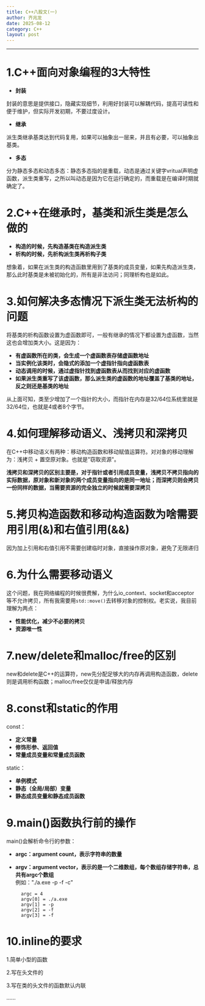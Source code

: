 ```yaml
---
title: C++八股文(一)
author: 齐兆龙
date: 2025-08-12
category: C++
layout: post
---
```


---
# 1.C++面向对象编程的3大特性
- **封装**  

封装的意思是提供接口，隐藏实现细节，利用好封装可以解耦代码，提高可读性和便于维护，但实际开发初期，不要过度设计。

- **继承**  

派生类继承基类达到代码复用，如果可以抽象出一层来，并且有必要，可以抽象出基类。

- **多态**  

分为静态多态和动态多态：静态多态指的是重载，动态是通过关键字vritual声明虚函数，派生类重写，之所以叫动态是因为它在运行确定的，而重载是在编译时期就确定了。 

# 2.C++在继承时，基类和派生类是怎么做的
- **构造的时候，先构造基类在构造派生类**
- **析构的时候，先析构派生类再析构子类**   

想象着，如果在派生类的构造函数里用到了基类的成员变量，如果先构造派生类，那么此时基类是未被初始化的，所有是非法访问；同理析构也是如此。

# 3.如何解决多态情况下派生类无法析构的问题
将基类的析构函数设置为虚函数即可，一般有继承的情况下都设置为虚函数，当然这也会增加类大小。这是因为：

- **有虚函数所在的类，会生成一个虚函数表存储虚函数地址**
- **当实例化该类时，会隐式的添加一个虚指针指向虚函数表**
- **动态调用的时候，通过虚指针找到虚函数表从而找到对应的虚函数**
- **如果派生类重写了该虚函数，那么派生类的虚函数的地址覆盖了基类的地址，反之则还是基类的地址**  

从上面可知，类至少增加了一个指针的大小，而指针在内存是32/64位系统里就是32/64位，也就是4或者8个字节。

# 4.如何理解移动语义、浅拷贝和深拷贝
在C++中移动语义有两种：移动构造函数和移动赋值运算符。对对象的移动理解为：浅拷贝 + 置空原对象。也就是"窃取资源"。

**浅拷贝和深拷贝的区别主要是，对于指针或者引用成员变量，浅拷贝不拷贝指向的实际数据，原对象和新对象的两个成员变量指向的是同一地址；而深拷贝则会拷贝一份同样的数据，当需要资源的完全独立的时候就需要深拷贝**

# 5.拷贝构造函数和移动构造函数为啥需要用引用(&)和右值引用(&&)
因为加上引用和右值引用不需要创建临时对象，直接操作原对象，避免了无限递归

# 6.为什么需要移动语义
这个问题，我在网络编程的时候很费解，为什么io_context、socket和acceptor等不允许拷贝，所有我需要用`std::move()`去转移对象的控制权。老实说，我目前理解为两点：
- **性能优化，减少不必要的拷贝**
- **资源唯一性**

# 7.new/delete和malloc/free的区别
new和delete是C++的运算符，new先分配足够大的内存再调用构造函数，delete则是调用析构函数；malloc/free仅仅是申请/释放内存

# 8.const和static的作用
const：

- **定义常量**
- **修饰形参、返回值**
- **常量成员变量和常量成员函数**

static：

- **单例模式**
- **静态（全局/局部）变量**
- **静态成员变量和静态成员函数**

# 9.main()函数执行前的操作
main()会解析命令行的参数：
- **argc：argument count，表示字符串的数量**
- **argv：argument vector，表示的是一个二维数组，每个数组存储字符串，总共有argc个数组**  
例如："./a.exe -p -f -c"

        argc = 4
        argv[0] = ./a.exe
        argv[1] = -p
        argv[2] = -f
        argv[3] = -f

# 10.inline的要求
1.简单小型的函数

2.写在头文件的

3.写在类的头文件的函数默认内联

......